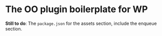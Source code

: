# The OO plugin boilerplate for WP

**Still to do**: The `package.json` for the assets section, include the enqueue section.
